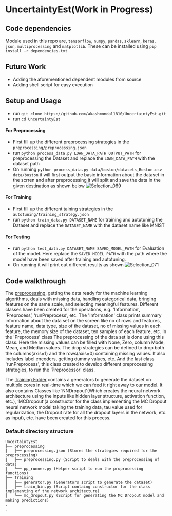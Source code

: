 # UncertaintyEst(Work in Progress)

## Code dependencies
Module used in this repo are, `tensorflow`, `numpy`, `pandas`, `sklearn`, `keras`, `json`, `multiprocessing` and `matplotlib`. These can be installed using `pip install -r dependencies.txt`

## Future Work
* Adding the aforementioned dependent modules from source
* Adding shell script for easy execution

## Setup and Usage
* run `git clone https://github.com/akashmondal1810/UncertaintyEst.git`
* run `cd UncertaintyEst`

#### For Preprocessing
* First fill up the different preprocessing strategies in the `preprocessing/preprocessing.json`
* run `python process_data.py LOAN_DATA_PATH OUTPUT_PATH` for preprocessing the Dataset and replace the `LOAN_DATA_PATH` with the  dataset path
* On running `python process_data.py data/boston/datasets_Boston.csv data/boston` it will first output the basic information about the dataset in the scrren and after preprocessing it will split and save the data in the given destination as shown below
![Selection_069](https://user-images.githubusercontent.com/28530297/85549816-fc471a80-b63d-11ea-8530-4cd407a52aae.png)

#### For Training
* First fill up the different taining strategies in the `autotuning/training_strategy.json`
* run `python train_data.py DATASET_NAME` for training and aututuning the Dataset and replace the `DATASET_NAME` with the  dataset name like MNIST

#### For Testing
* run `python test_data.py DATASET_NAME SAVED_MODEL_PATH` for Evaluation of the model. Here replace the `SAVED_MODEL_PATH` with the path where the model have been saved after training and autotuning.
* On running it will print out different results as shown
![Selection_071](https://user-images.githubusercontent.com/28530297/85608451-b2c4f280-b672-11ea-8a24-267fdaf6e738.png)



## Code walkthrough
The [preprocessing](https://github.com/akashmondal1810/UncertaintyEst/tree/master/preprocessing), getting the data ready for the machine learning algorithms, deals with missing data, handling categorical data, bringing features on the same scale, and selecting meaningful features. Different classes have been created for the operations, e.g. ‘Information’, ‘Preprocess’, ‘runPreprocess’, etc. The 'Information' class prints summary information about the data set on the screen like no of rows and features, feature name, data type, size of the dataset, no of missing values in each feature, the memory size of the dataset,  ten samples of each feature, etc. In the 'Preprocess' class The preprocessing of the data set is done using this class. Here the missing values can be filled with None, Zero, column Mode, Mean, and Median values. The drop strategies can be defined to drop both the columns(axis=1) and the rows(axis=0) containing missing values. It also includes label encoders, getting dummy values, etc. And the last class 'runPreprocess', this class created to develop different preprocessing strategies, to run the ‘Preprocessor’ class.

The [Training Folder](https://github.com/akashmondal1810/UncertaintyEst/tree/master/training) contains a generators to generate the dataset on multiple cores in real-time which we can feed it right away to our model. It also contains Classes like ‘NNDropout’(Which creates the neural network architecture using the inputs like hidden layer structure, activation function, etc.), ‘MCDropout’(a constructor for the class implementing the MC Dropout neural network model taking the training data, tau value used for regularization, the Dropout rate for all the dropout layers in the network, etc. as input), etc. have been created for this process.

### Default directory structure

```
UncertaintyEst
├── preprocessing
|   ├── preprocessing.json (Stores the strategies required for the preprocessing)
|   ├── preprocessing.py (Script to deals with the preprocessing of data)
|   └── pp_runner.py (Helper script to run the proprocessing functions)
├── Training 
│   ├── generator.py (Generators script to generate the dataset)
│   ├── train_bin.py (Script containg constructor for the class implementing of the network architecture)
│   └── mc_dropout.py (Script for generating the MC Dropout model and making predictions)
.
.
    
```
